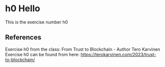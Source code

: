 # h0 Hello

This is the exercise number h0

## References

Exercise h0 from the class: From Trust to Blockchain - Author Tero Karvinen
Exercise h0 can be found from here: https://terokarvinen.com/2023/trust-to-blockchain/
